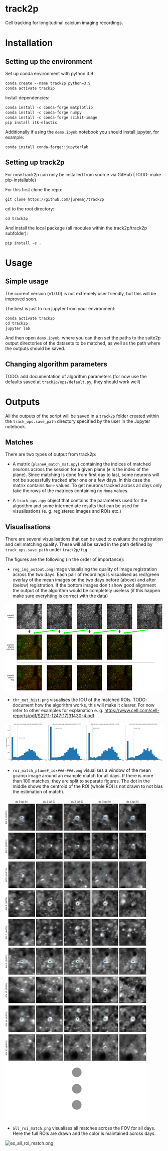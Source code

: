 # track2p
Cell tracking for longitudinal calcium imaging recordings.

# Installation

## Setting up the environment

Set up conda environment with python 3.9

```
conda create --name track2p python=3.9
conda activate track2p
```

Install dependencies:
```
conda install -c conda-forge matplotlib
conda install -c conda-forge numpy
conda install -c conda-forge scikit-image
pip install itk-elastix
```

Additionally if using the `demo.ipynb` notebook you should install jupyter, for example:
```
conda install conda-forge::jupyterlab
```

## Setting up track2p

For now track2p can only be installed from source via GitHub (TODO: make pip-installable)

For this first clone the repo:
```
git clone https://github.com/juremaj/track2p
```

cd to the root directory:
```
cd track2p
```

And install the local package (all modules within the track2p/track2p subfolder):
```
pip install -e .
```

# Usage

## Simple usage

The current version (v1.0.0) is not extremely user friendly, but this will be improved soon.

The best is just to run jupyter from your environment:

```
conda activate track2p
cd track2p
jupyter lab
```

And then open `demo.ipynb`, where you can then set the paths to the suite2p output directories of the datasets to be matched, as well as the path where the outputs should be saved.

## Changing algorithm parameters

TODO: add documentation of algorithm parameters (for now use the defaults saved at `track2p/ops/default.py`, they should work well)

# Outputs

All the outputs of the script will be saved in a `track2p` folder created within the `track_ops.save_path` directory specified by the user in the Jupyter notebook. 

## Matches

There are two types of output from track2p:

- A matrix (`plane#_match_mat.npy`) containing the indices of matched neurons across the session for a given plane (`#` is the index of the plane). Since matching is done from first day to last, some neurons will not be sucessfully tracked after one or a few days. In this case the matrix contains `None` values. To get neurons tracked across all days only take the rows of the matrices containing no `None` values. 

- A `track_ops.npy` object that contains the parameters used for the algorithm and some intermediate results that can be used for visualisations (e. g. registered images and ROIs etc.)


## Visualisations

There are several visualisations that can be used to evaluate the registration and cell matching quality. These will all be saved in the path defined by `track_ops.save_path` under `track2p/fig`

The figures are the following (in the order of importance):

- `reg_img_output.png` image visualising the quality of image registration across the two days. Each pair of recordings is visualised as red/green overlay of the mean images on the two days before (above) and after (below) registration. If the bottom images don't show good alignment the output of the algorithm would be completely useless (if this happen make sure everyhting is correct with the data)

![ex_reg_img_output.png](docs/media/readme/ex_reg_img_output.png)

- `thr_met_hist.png` visualises the IOU of the matched ROIs. TODO: document how the algorithm works, this will make it clearer. For now refer to other examples for explanation e. g. https://www.cell.com/cell-reports/pdf/S2211-1247(17)31430-4.pdf

![ex_thr_met_hist.png](docs/media/readme/ex_thr_met_hist.png)

- `roi_match_plane#_idx###-###.png` visualises a window of the mean gcamp image around an example match for all days. If there is more than 100 matches, they are split to separate figures. The dot in the middle shows the centroid of the ROI (whole ROI is not drawn to not bias the estimation of match).

![ex_roi_match.png](docs/media/readme/ex_roi_match.png)

- `all_roi_match.png` visualises all matches across the FOV for all days. Here the full ROIs are drawn and the color is maintained across days.

![ex_all_roi_match.png](docs/media/readme/ex_all_roi_match.png)


